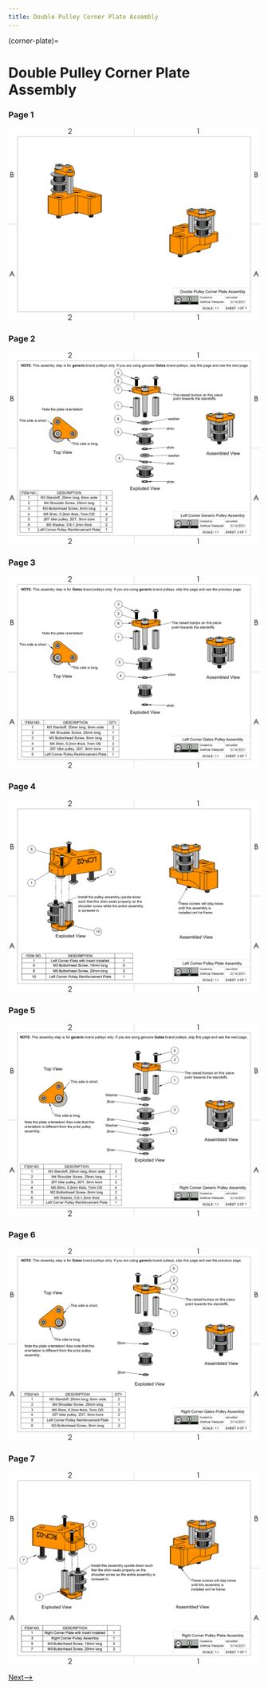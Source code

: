 ```yaml
---
title: Double Pulley Corner Plate Assembly
---
```


(corner-plate)=
# Double Pulley Corner Plate Assembly

### Page 1
[![Page1](_static/corner_plate0.png)](_static/corner_plate0.png)

### Page 2
[![Page2](_static/corner_plate1.png)](_static/corner_plate1.png)

### Page 3
[![Page3](_static/corner_plate2.png)](_static/corner_plate2.png)

### Page 4
[![Page4](_static/corner_plate3.png)](_static/corner_plate3.png)

### Page 5
[![Page5](_static/corner_plate4.png)](_static/corner_plate4.png)

### Page 6
[![Page6](_static/corner_plate5.png)](_static/corner_plate5.png)

### Page 7
[![Page7](_static/corner_plate6.png)](_static/corner_plate6.png)

[Next-->](./crossbar.md)
